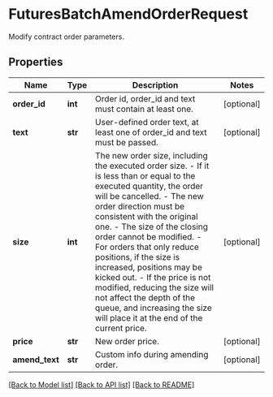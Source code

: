 # FuturesBatchAmendOrderRequest

Modify contract order parameters.
## Properties
Name | Type | Description | Notes
------------ | ------------- | ------------- | -------------
**order_id** | **int** | Order id, order_id and text must contain at least one. | [optional] 
**text** | **str** | User-defined order text, at least one of order_id and text must be passed. | [optional] 
**size** | **int** | The new order size, including the executed order size. - If it is less than or equal to the executed quantity, the order will be cancelled. - The new order direction must be consistent with the original one. - The size of the closing order cannot be modified. - For orders that only reduce positions, if the size is increased, positions may be kicked out. - If the price is not modified, reducing the size will not affect the depth of the queue, and increasing the size will place it at the end of the current price. | [optional] 
**price** | **str** | New order price. | [optional] 
**amend_text** | **str** | Custom info during amending order. | [optional] 

[[Back to Model list]](../README.md#documentation-for-models) [[Back to API list]](../README.md#documentation-for-api-endpoints) [[Back to README]](../README.md)


